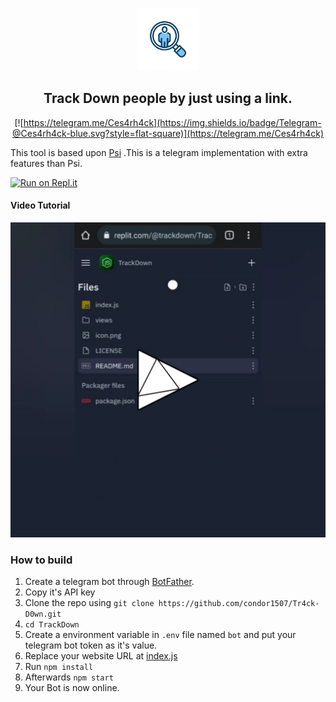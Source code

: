 
<p align='center'><img style="height:100px;width:100px" src="icon.png" ></p>

<h2 align='center'>Track Down people by just using a link.</h2>

<div align="center">


[![https://telegram.me/Ces4rh4ck](https://img.shields.io/badge/Telegram-@Ces4rh4ck-blue.svg?style=flat-square)](https://telegram.me/Ces4rh4ck)

</div>

This tool is based upon [Psi](https://github.com/Th30neAnd0nly/Psi) .This is a telegram implementation with extra features than Psi.



[![Run on Repl.it](https://repl.it/badge/github/condor1507/Tr4ck-D0wn)](https://repl.it/github/condor1507/Tr4ck-D0wn)
 
#### Video Tutorial 

[![Video Tutorial](https://github.com/condor1507/Tr4ck-D0wn/blob/main/vid.png)](https://github.com/condor1507/Tr4ck-D0wn/blob/main/vid.mp4?raw=true)
 

### How to build
1. Create a telegram bot through [BotFather](https://t.me/BotFather).
1. Copy it's API key
1. Clone the repo using `git clone https://github.com/condor1507/Tr4ck-D0wn.git`
1. `cd TrackDown`
1. Create a environment variable in `.env` file named `bot` and put your telegram bot token as it's value.
1. Replace your website URL at [index.js](https://github.com/condor1507/Tr4ck-D0wn/blob/fb65c536ed78447fe1c04d328744323a218ccf5b/index.js#L17)
1. Run `npm install`
1. Afterwards `npm start`
1. Your Bot is now online.

